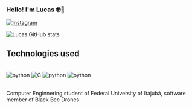 
### Hello! I'm Lucas 🤓🤙

[![Instagram](https://img.shields.io/badge/Instagram-E4405F?style=for-the-badge&logo=instagram&logoColor=white)](https://www.instagram.com/lucasgalvao04/)


![Lucas GitHub stats](https://github-readme-stats.vercel.app/api?username=devgalvas&show_icons=true&theme=dark)

## Technologies used
<div style="display: inline_block"><br/>
 <img align="center" alt="python" src="https://img.shields.io/badge/Python-14354C?style=for-the-badge&logo=python&logoColor=white"/>
 <img align="center" alt="C" src="https://img.shields.io/badge/C-00599C?style=for-the-badge&logo=c&logoColor=white/">
 <img align="center" alt="python" src="https://img.shields.io/badge/C%2B%2B-00599C?style=for-the-badge&logo=c%2B%2B&logoColor=white"/>
 <img align="center" alt="python" src="https://img.shields.io/badge/Java-ED8B00?style=for-the-badge&logo=openjdk&logoColor=white"/>
</div><br/>

Computer Enginnering student of Federal University of Itajubá, software member of Black Bee Drones.

